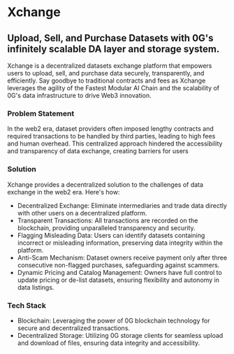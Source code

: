 # Xchange

## Upload, Sell, and Purchase Datasets with 0G's infinitely scalable DA layer and storage system.

Xchange is a decentralized datasets exchange platform that empowers users to upload, sell, and purchase data securely, transparently, and efficiently. Say goodbye to traditional contracts and fees as Xchange leverages the agility of the Fastest Modular AI Chain and the scalability of 0G's data infrastructure to drive Web3 innovation.

### Problem Statement

In the web2 era, dataset providers often imposed lengthy contracts and required transactions to be handled by third parties, leading to high fees and human overhead. This centralized approach hindered the accessibility and transparency of data exchange, creating barriers for users

### Solution

Xchange provides a decentralized solution to the challenges of data exchange in the web2 era. Here's how:

- Decentralized Exchange: Eliminate intermediaries and trade data directly with other users on a decentralized platform.
- Transparent Transactions: All transactions are recorded on the blockchain, providing unparalleled transparency and security.
- Flagging Misleading Data: Users can identify datasets containing incorrect or misleading information, preserving data integrity within the platform.
- Anti-Scam Mechanism: Dataset owners receive payment only after three consecutive non-flagged purchases, safeguarding against scammers.
- Dynamic Pricing and Catalog Management: Owners have full control to update pricing or de-list datasets, ensuring flexibility and autonomy in data listings.

### Tech Stack

- Blockchain: Leveraging the power of 0G blockchain technology for secure and decentralized transactions.
- Decentralized Storage: Utilizing 0G storage clients for seamless upload and download of files, ensuring data integrity and accessibility.
